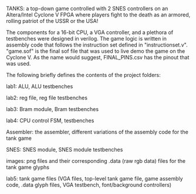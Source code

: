 TANKS: a top-down game controlled with 2 SNES controllers on an Altera/Intel Cyclone V FPGA where players fight to the death as an armored, rolling patriot of  the USSR or the USA! 

The components for a 16-bit CPU, a VGA controller, and a plethora of testbenches were designed in verilog. The game logic is written in assembly code that follows the instruction set defined in "instructionset.v". "game.sof" is the final sof file that was used to live demo the game on the Cyclone V. As the name would suggest, FINAL_PINS.csv has the pinout that was used. 


The following briefly defines the contents of the project folders:

lab1: ALU, ALU testbenches

lab2: reg file, reg file testbenches

lab3: Bram module, Bram testbenches

lab4: CPU control FSM, testbenches

Assembler: the assembler, different variations of the assembly code for the tank game

SNES: SNES module, SNES module testbenches

images: png files and their corresponding .data (raw rgb data) files for the tank game glyphs

lab5: tank game files (VGA files, top-level tank game file, game assembly code, .data glyph files, VGA testbench, font/background controllers)

